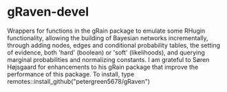 # gRaven-devel
Wrappers for functions in the gRain package to emulate some RHugin functionality, allowing the building of Bayesian networks incrementally, through adding nodes, edges and conditional probability tables, the setting of evidence, both 'hard' (boolean) or 'soft' (likelihoods), and querying marginal probabilities and normalizing constants. I am grateful to Søren Højsgaard for enhancements to his gRain package that improve the performance of this package.
To install, type remotes::install_github("petergreen5678/gRaven")
